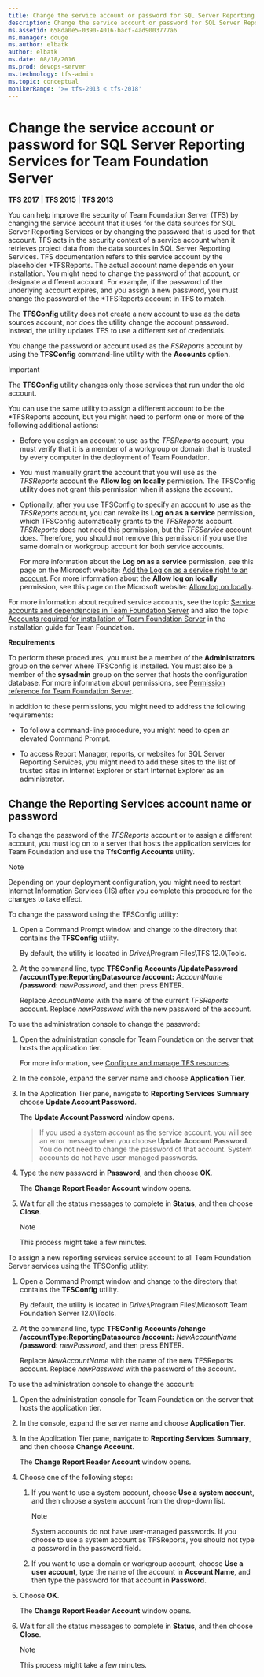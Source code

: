 ```yaml
---
title: Change the service account or password for SQL Server Reporting Services for TFS
description: Change the service account or password for SQL Server Reporting Services  for Team Foundation Server
ms.assetid: 658da0e5-0390-4016-bacf-4ad9003777a6
ms.manager: douge
ms.author: elbatk
author: elbatk
ms.date: 08/18/2016
ms.prod: devops-server
ms.technology: tfs-admin
ms.topic: conceptual
monikerRange: '>= tfs-2013 < tfs-2018'
---
```




# Change the service account or password for SQL Server Reporting Services for Team Foundation Server

**TFS 2017** | **TFS 2015** | **TFS 2013**

You can help improve the security of Team Foundation Server (TFS) by
changing the service account that it uses for the data sources for SQL
Server Reporting Services or by changing the password that is used for
that account. TFS acts in the security context of a service account
when it retrieves project data from the data sources in SQL
Server Reporting Services. TFS documentation refers to this service
account by the placeholder *TFSReports</span>.
The actual account name depends on your installation. You might need to
change the password of that account, or designate a different account.
For example, if the password of the underlying account expires, and you
assign a new password, you must change the password of the 
*TFSReports</span> account in TFS to match.

The **TFSConfig** utility does not create a new account to use as the
data sources account, nor does the utility change the account password.
Instead, the utility updates TFS to use a different set of credentials.

You change the password or account used as the *FSReports* account by using the **TFSConfig** command-line utility with the **Accounts** option.

> [!IMPORTANT]
> The **TFSConfig** utility changes only those services that run under the old account.

You can use the same utility to assign a different account to be the
*TFSReports</span> account, but you might need to
perform one or more of the following additional actions:

-   Before you assign an account to use as the 
    *TFSReports* account, you must verify that it
    is a member of a workgroup or domain that is trusted by every
    computer in the deployment of Team Foundation.

-   You must manually grant the account that you will use as the 
    *TFSReports* account the 
    **Allow log on locally** permission. The TFSConfig
    utility does not grant this permission when it assigns the account.

-   Optionally, after you use TFSConfig to specify an account to use as
    the *TFSReports* account, you can
    revoke its **Log on as a service**
    permission, which TFSConfig automatically grants to the 
    *TFSReports* account. 
    *TFSReports* does not need this permission,
    but the *TFSService* account does.
    Therefore, you should not remove this permission if you use the same
    domain or workgroup account for both service accounts.

    For more information about the **Log on as a
    service** permission, see this page on the Microsoft website:
    [Add the Log on as a service right to an account](http://go.microsoft.com/fwlink/?LinkId=62101). For more
    information about the **Allow log on locally** permission, see this page on the Microsoft website:
    [Allow log on locally](http://go.microsoft.com/fwlink/?LinkId=103673).

For more information about required service accounts, see the topic
[Service accounts and dependencies in Team Foundation Server](service-accounts-dependencies-tfs.md) and
also the topic [Accounts required for installation of Team Foundation Server](service-accounts-dependencies-tfs.md) in
the installation guide for Team Foundation.

**Requirements**

To perform these procedures, you must be a member of the 
**Administrators** group on the server where TFSConfig
is installed. You must also be a member of the 
**sysadmin** group on the server that hosts the
configuration database. For more information about permissions, see
[Permission reference for Team Foundation
Server](../../security/permissions.md).

In addition to these permissions, you might need to address the
following requirements:

-   To follow a command-line procedure, you might need to open an
    elevated Command Prompt.

-   To access Report Manager, reports, or websites for SQL
    Server Reporting Services, you might need to add these sites to the
    list of trusted sites in Internet Explorer or start Internet
    Explorer as an administrator.


## Change the Reporting Services account name or password

To change the password of the *TFSReports*
account or to assign a different account, you must log on to a server
that hosts the application services for Team Foundation and use the
**TfsConfig Accounts** utility.

> [!NOTE]
> Depending on your deployment configuration, you might need to restart
> Internet Information Services (IIS) after you complete this procedure
> for the changes to take effect.

To change the password using the TFSConfig utility:

1.  Open a Command Prompt window and change to the directory that
    contains the **TFSConfig** utility.

    By default, the utility is located in 
    *Drive*:\\Program Files\\TFS 12.0\\Tools.

2.  At the command line, type **TFSConfig Accounts /UpdatePassword
    /accountType:ReportingDatasource /account:**
    *AccountName* **/password:** *newPassword*, and then press ENTER.

    Replace *AccountName* with the name of the current *TFSReports* account.
    Replace *newPassword* with the new password of the account.

To use the administration console to change the password:

1.  Open the administration console for Team Foundation on the server
    that hosts the application tier.

    For more information, see [Configure and manage TFS resources](config-tfs-resources.md).

2.  In the console, expand the server name and choose 
    **Application Tier**.

3.  In the Application Tier pane, navigate to 
    **Reporting Services Summary** choose 
    **Update Account Password**.

    The **Update Account Password** window opens.

    > If you used a system account as the service account, you will see an
    > error message when you choose **Update Account
    > Password**. You do not need to change the password of that account.
    > System accounts do not have user-managed passwords.

4.  Type the new password in **Password**, and
    then choose **OK**.

    The **Change Report Reader Account**
    window opens.

5.  Wait for all the status messages to complete in 
    **Status**, and then choose 
    **Close**.

    > [!NOTE]
    > This process might take a few minutes.

To assign a new reporting services service account to all Team Foundation Server services using the TFSConfig utility:

1.  Open a Command Prompt window and change to the directory that
    contains the **TFSConfig** utility.

    By default, the utility is located in 
    *Drive*:\\Program Files\\Microsoft Team
    Foundation Server 12.0\\Tools.

2.  At the command line, type **TFSConfig Accounts /change
    /accountType:ReportingDatasource /account:**
    *NewAccountName* **/password:**
    *newPassword*, and then press ENTER.

    Replace *NewAccountName* with the name
    of the new TFSReports account. Replace 
    *newPassword* with the password of
    the account.

To use the administration console to change the account:

1.  Open the administration console for Team Foundation on the server
    that hosts the application tier.

2.  In the console, expand the server name and choose 
    **Application Tier**.

3.  In the Application Tier pane, navigate to 
    **Reporting Services Summary**, and then choose
    **Change Account**.

    The **Change Report Reader Account**
    window opens.

4.  Choose one of the following steps:

    1.  If you want to use a system account, choose 
        **Use a system account**, and then choose a
        system account from the drop-down list.

        > [!NOTE]
        > System accounts do not have user-managed passwords. If you choose to use
        > a system account as TFSReports, you should not type a password in the
        > password field.

    2.  If you want to use a domain or workgroup account, choose 
        **Use a user account**, type the name of the
        account in **Account Name**, and then
        type the password for that account in 
        **Password**.

5.  Choose **OK**.

    The **Change Report Reader Account**
    window opens.

6.  Wait for all the status messages to complete in 
    **Status**, and then choose 
    **Close**.

    > [!NOTE]
    > This process might take a few minutes.

